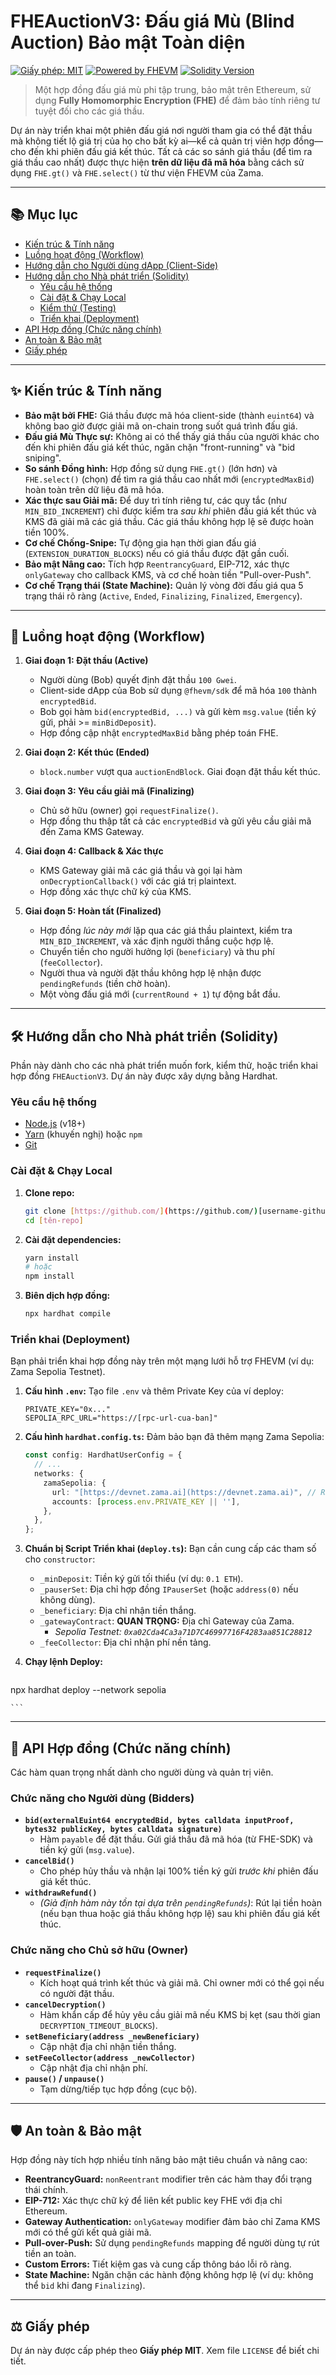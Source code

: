# FHEAuctionV3: Đấu giá Mù (Blind Auction) Bảo mật Toàn diện

[![Giấy phép: MIT](https://img.shields.io/badge/License-MIT-yellow.svg)](https://opensource.org/licenses/MIT)
[![Powered by FHEVM](https://img.shields.io/badge/Powered%20by-FHEVM-blue.svg)](https://www.zama.ai/fhevm)
[![Solidity Version](https://img.shields.io/badge/Solidity-%5E0.8.24-lightgrey.svg)](https://soliditylang.org/)

> Một hợp đồng đấu giá mù phi tập trung, bảo mật trên Ethereum, sử dụng **Fully Homomorphic Encryption (FHE)** để đảm bảo tính riêng tư tuyệt đối cho các giá thầu.



Dự án này triển khai một phiên đấu giá nơi người tham gia có thể đặt thầu mà không tiết lộ giá trị của họ cho bất kỳ ai—kể cả quản trị viên hợp đồng—cho đến khi phiên đấu giá kết thúc. Tất cả các so sánh giá thầu (để tìm ra giá thầu cao nhất) được thực hiện **trên dữ liệu đã mã hóa** bằng cách sử dụng `FHE.gt()` và `FHE.select()` từ thư viện FHEVM của Zama.

---

## 📚 Mục lục

* [Kiến trúc & Tính năng](#-kiến-trúc--tính-năng)
* [Luồng hoạt động (Workflow)](#-luồng-hoạt-động-workflow)
* [Hướng dẫn cho Người dùng dApp (Client-Side)](#-hướng-dẫn-cho-người-dùng-dapp-client-side)
* [Hướng dẫn cho Nhà phát triển (Solidity)](#-hướng-dẫn-cho-nhà-phát-triển-solidity)
    * [Yêu cầu hệ thống](#yêu-cầu-hệ-thống)
    * [Cài đặt & Chạy Local](#cài-đặt--chạy-local)
    * [Kiểm thử (Testing)](#kiểm-thử-testing)
    * [Triển khai (Deployment)](#triển-khai-deployment)
* [API Hợp đồng (Chức năng chính)](#-api-hợp-đồng-chức-năng-chính)
* [An toàn & Bảo mật](#-an-toàn--bảo-mật)
* [Giấy phép](#-giấy-phép)

---

## ✨ Kiến trúc & Tính năng

* **Bảo mật bởi FHE:** Giá thầu được mã hóa client-side (thành `euint64`) và không bao giờ được giải mã on-chain trong suốt quá trình đấu giá.
* **Đấu giá Mù Thực sự:** Không ai có thể thấy giá thầu của người khác cho đến khi phiên đấu giá kết thúc, ngăn chặn "front-running" và "bid sniping".
* **So sánh Đồng hình:** Hợp đồng sử dụng `FHE.gt()` (lớn hơn) và `FHE.select()` (chọn) để tìm ra giá thầu cao nhất mới (`encryptedMaxBid`) hoàn toàn trên dữ liệu đã mã hóa.
* **Xác thực sau Giải mã:** Để duy trì tính riêng tư, các quy tắc (như `MIN_BID_INCREMENT`) chỉ được kiểm tra *sau khi* phiên đấu giá kết thúc và KMS đã giải mã các giá thầu. Các giá thầu không hợp lệ sẽ được hoàn tiền 100%.
* **Cơ chế Chống-Snipe:** Tự động gia hạn thời gian đấu giá (`EXTENSION_DURATION_BLOCKS`) nếu có giá thầu được đặt gần cuối.
* **Bảo mật Nâng cao:** Tích hợp `ReentrancyGuard`, EIP-712, xác thực `onlyGateway` cho callback KMS, và cơ chế hoàn tiền "Pull-over-Push".
* **Cơ chế Trạng thái (State Machine):** Quản lý vòng đời đấu giá qua 5 trạng thái rõ ràng (`Active`, `Ended`, `Finalizing`, `Finalized`, `Emergency`).

---

## 🔄 Luồng hoạt động (Workflow)

1.  **Giai đoạn 1: Đặt thầu (Active)**
    * Người dùng (Bob) quyết định đặt thầu `100 Gwei`.
    * Client-side dApp của Bob sử dụng `@fhevm/sdk` để mã hóa `100` thành `encryptedBid`.
    * Bob gọi hàm `bid(encryptedBid, ...)` và gửi kèm `msg.value` (tiền ký gửi, phải >= `minBidDeposit`).
    * Hợp đồng cập nhật `encryptedMaxBid` bằng phép toán FHE.

2.  **Giai đoạn 2: Kết thúc (Ended)**
    * `block.number` vượt qua `auctionEndBlock`. Giai đoạn đặt thầu kết thúc.

3.  **Giai đoạn 3: Yêu cầu giải mã (Finalizing)**
    * Chủ sở hữu (owner) gọi `requestFinalize()`.
    * Hợp đồng thu thập tất cả các `encryptedBid` và gửi yêu cầu giải mã đến Zama KMS Gateway.

4.  **Giai đoạn 4: Callback & Xác thực**
    * KMS Gateway giải mã các giá thầu và gọi lại hàm `onDecryptionCallback()` với các giá trị plaintext.
    * Hợp đồng xác thực chữ ký của KMS.

5.  **Giai đoạn 5: Hoàn tất (Finalized)**
    * Hợp đồng *lúc này mới* lặp qua các giá thầu plaintext, kiểm tra `MIN_BID_INCREMENT`, và xác định người thắng cuộc hợp lệ.
    * Chuyển tiền cho người hưởng lợi (`beneficiary`) và thu phí (`feeCollector`).
    * Người thua và người đặt thầu không hợp lệ nhận được `pendingRefunds` (tiền chờ hoàn).
    * Một vòng đấu giá mới (`currentRound + 1`) tự động bắt đầu.

---

## 🛠️ Hướng dẫn cho Nhà phát triển (Solidity)

Phần này dành cho các nhà phát triển muốn fork, kiểm thử, hoặc triển khai hợp đồng `FHEAuctionV3`. Dự án này được xây dựng bằng Hardhat.

### Yêu cầu hệ thống

* [Node.js](https://nodejs.org/) (v18+)
* [Yarn](https://yarnpkg.com/) (khuyến nghị) hoặc `npm`
* [Git](https://git-scm.com/)

### Cài đặt & Chạy Local

1.  **Clone repo:**
    ```bash
    git clone [https://github.com/](https://github.com/)[username-github]/[tên-repo].git
    cd [tên-repo]
    ```

2.  **Cài đặt dependencies:**
    ```bash
    yarn install
    # hoặc
    npm install
    ```

3.  **Biên dịch hợp đồng:**
    ```bash
    npx hardhat compile
    ```

### Triển khai (Deployment)

Bạn phải triển khai hợp đồng này trên một mạng lưới hỗ trợ FHEVM (ví dụ: Zama Sepolia Testnet).

1.  **Cấu hình `.env`:**
    Tạo file `.env` và thêm Private Key của ví deploy:
    ```
    PRIVATE_KEY="0x..."
    SEPOLIA_RPC_URL="https://[rpc-url-cua-ban]"
    ```

2.  **Cấu hình `hardhat.config.ts`:**
    Đảm bảo bạn đã thêm mạng Zama Sepolia:
    ```typescript
    const config: HardhatUserConfig = {
      // ...
      networks: {
        zamaSepolia: {
          url: "[https://devnet.zama.ai](https://devnet.zama.ai)", // RPC của Zama
          accounts: [process.env.PRIVATE_KEY || ''],
        },
      },
    };
    ```

3.  **Chuẩn bị Script Triển khai (`deploy.ts`):**
    Bạn cần cung cấp các tham số cho `constructor`:
    * `_minDeposit`: Tiền ký gửi tối thiểu (ví dụ: `0.1 ETH`).
    * `_pauserSet`: Địa chỉ hợp đồng `IPauserSet` (hoặc `address(0)` nếu không dùng).
    * `_beneficiary`: Địa chỉ nhận tiền thắng.
    * `_gatewayContract`: **QUAN TRỌNG:** Địa chỉ Gateway của Zama.
        * *Sepolia Testnet: `0xa02Cda4Ca3a71D7C46997716F4283aa851C28812`*
    * `_feeCollector`: Địa chỉ nhận phí nền tảng.

4.  **Chạy lệnh Deploy:**
    ```bash
    
   npx hardhat deploy --network sepolia
   
    ```

---

## 📜 API Hợp đồng (Chức năng chính)

Các hàm quan trọng nhất dành cho người dùng và quản trị viên.

### Chức năng cho Người dùng (Bidders)

* **`bid(externalEuint64 encryptedBid, bytes calldata inputProof, bytes32 publicKey, bytes calldata signature)`**
    * Hàm `payable` để đặt thầu. Gửi giá thầu đã mã hóa (từ FHE-SDK) và tiền ký gửi (`msg.value`).
* **`cancelBid()`**
    * Cho phép hủy thầu và nhận lại 100% tiền ký gửi *trước khi* phiên đấu giá kết thúc.
* **`withdrawRefund()`**
    * *(Giả định hàm này tồn tại dựa trên `pendingRefunds`)*: Rút lại tiền hoàn (nếu bạn thua hoặc giá thầu không hợp lệ) sau khi phiên đấu giá kết thúc.

### Chức năng cho Chủ sở hữu (Owner)

* **`requestFinalize()`**
    * Kích hoạt quá trình kết thúc và giải mã. Chỉ owner mới có thể gọi nếu có người đặt thầu.
* **`cancelDecryption()`**
    * Hàm khẩn cấp để hủy yêu cầu giải mã nếu KMS bị kẹt (sau thời gian `DECRYPTION_TIMEOUT_BLOCKS`).
* **`setBeneficiary(address _newBeneficiary)`**
    * Cập nhật địa chỉ nhận tiền thắng.
* **`setFeeCollector(address _newCollector)`**
    * Cập nhật địa chỉ nhận phí.
* **`pause()` / `unpause()`**
    * Tạm dừng/tiếp tục hợp đồng (cục bộ).

---

## 🛡️ An toàn & Bảo mật

Hợp đồng này tích hợp nhiều tính năng bảo mật tiêu chuẩn và nâng cao:

* **ReentrancyGuard:** `nonReentrant` modifier trên các hàm thay đổi trạng thái chính.
* **EIP-712:** Xác thực chữ ký để liên kết public key FHE với địa chỉ Ethereum.
* **Gateway Authentication:** `onlyGateway` modifier đảm bảo chỉ Zama KMS mới có thể gửi kết quả giải mã.
* **Pull-over-Push:** Sử dụng `pendingRefunds` mapping để người dùng tự rút tiền an toàn.
* **Custom Errors:** Tiết kiệm gas và cung cấp thông báo lỗi rõ ràng.
* **State Machine:** Ngăn chặn các hành động không hợp lệ (ví dụ: không thể `bid` khi đang `Finalizing`).

---

## ⚖️ Giấy phép

Dự án này được cấp phép theo **Giấy phép MIT**. Xem file `LICENSE` để biết chi tiết.
